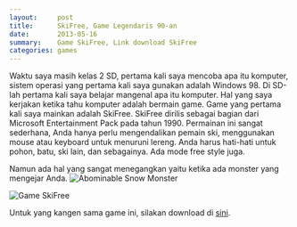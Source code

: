 ```yaml
---
layout:     post
title:      SkiFree, Game Legendaris 90-an
date:       2013-05-16
summary:    Game SkiFree, Link download SkiFree
categories: games
---
```


Waktu saya masih kelas 2 SD, pertama kali saya mencoba apa itu komputer, sistem operasi yang pertama kali saya gunakan adalah Windows 98. Di SD-lah pertama kali saya belajar mangenal apa itu komputer. Hal yang saya kerjakan ketika tahu komputer adalah bermain game. Game yang pertama kali saya mainkan adalah SkiFree. SkiFree dirilis sebagai bagian dari Microsoft Entertainment Pack pada tahun 1990. Permainan ini sangat sederhana,  Anda hanya perlu mengendalikan pemain ski, menggunakan mouse atau keyboard untuk menuruni lereng. Anda harus hati-hati untuk pohon, batu, ski lain, dan sebagainya. Ada mode free style juga. 

Namun ada hal yang sangat menegangkan yaitu ketika ada monster yang mengejar Anda. ![Abominable Snow Monster](http://ski.ihoc.net/abom_h.gif)

![Game SkiFree](//sapikuda.com/images/posts/2013-05-16-skifree-game-legendaris-90-an/skyfree.png)

Untuk yang kangen sama game ini, silakan download di [sini](http://ski.ihoc.net/).